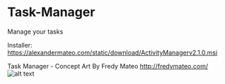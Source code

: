 # Task-Manager
Manage your tasks

Installer: https://alexandermateo.com/static/download/ActivityManagerv2.1.0.msi

Task Manager - Concept Art By Fredy Mateo http://fredymateo.com/
![alt text](https://pp.userapi.com/c639329/v639329113/3eb41/hzp_xX3B7Hg.jpg)
